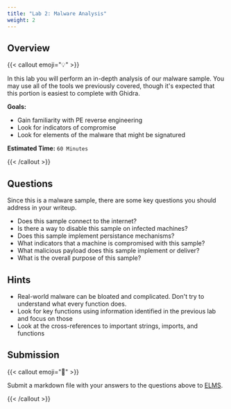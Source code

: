 ```yaml
---
title: "Lab 2: Malware Analysis"
weight: 2
---
```


## Overview

{{< callout emoji="💡" >}}

In this lab you will perform an in-depth analysis of our malware sample. You may
use all of the tools we previously covered, though it's expected that this
portion is easiest to complete with Ghidra.

**Goals:**

- Gain familiarity with PE reverse engineering
- Look for indicators of compromise
- Look for elements of the malware that might be signatured

**Estimated Time:** `60 Minutes`

{{< /callout >}}

## Questions

Since this is a malware sample, there are some key questions you should address
in your writeup.

- Does this sample connect to the internet?
- Is there a way to disable this sample on infected machines?
- Does this sample implement persistance mechanisms?
- What indicators that a machine is compromised with this sample?
- What malicious payload does this sample implement or deliver?
- What is the overall purpose of this sample?

## Hints

- Real-world malware can be bloated and complicated. Don't try to understand
  what every function does.
- Look for key functions using information identified in the previous lab and
  focus on those
- Look at the cross-references to important strings, imports, and functions

## Submission

{{< callout emoji="📝" >}}

Submit a markdown file with your answers to the questions above to
[ELMS](https://umd.instructure.com/courses/1374508/assignments).

{{< /callout >}}

